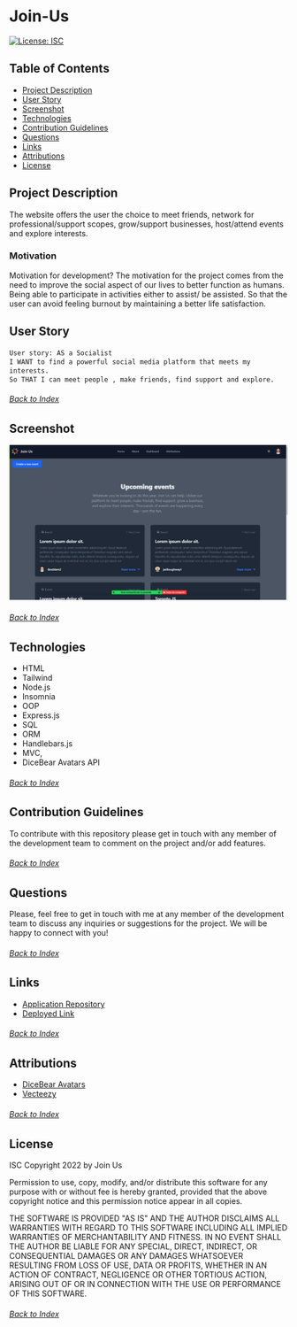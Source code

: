 # Join-Us

[![License: ISC](https://img.shields.io/badge/License-ISC-blue.svg)](https://opensource.org/licenses/ISC)

## Table of Contents

- [Project Description](#Project-Description)
- [User Story](#User-Story)
- [Screenshot](#screenshot)
- [Technologies](#Technologies)
- [Contribution Guidelines](#Contribution-Guidelines)
- [Questions](#Questions)
- [Links](#Links)
- [Attributions](#Attributions)
- [License](#License)

## Project Description
The website offers the user the choice to meet friends, network for professional/support scopes, grow/support businesses, host/attend events  and explore interests.

### Motivation
Motivation for development? The motivation for the project comes from the need to improve the social aspect of our lives to better function as humans. Being able to participate in activities either to assist/ be assisted. So that the user can avoid feeling burnout by maintaining a better life satisfaction.

## User Story
```
User story: AS a Socialist
I WANT to find a powerful social media platform that meets my interests.
So THAT I can meet people , make friends, find support and explore.
```
###### [Back to Index](#Table-of-Contents)

## Screenshot

![Screenshot](./public/images/Join-Us_Screenshot_01.png)
###### [Back to Index](#Table-of-Contents)

## Technologies
- HTML
- Tailwind
- Node.js
- Insomnia
- OOP
- Express.js
- SQL
- ORM
- Handlebars.js
- MVC,
- DiceBear Avatars API
###### [Back to Index](#Table-of-Contents)


## Contribution Guidelines

To contribute with this repository please get in touch with any member of the development team to comment on the project and/or add features.
###### [Back to Index](#Table-of-Contents)


## Questions

Please, feel free to get in touch with me at any member of the development team to discuss any inquiries or suggestions for the project. We will be happy to connect with you!
###### [Back to Index](#Table-of-Contents)


## Links

- [Application Repository](https://github.com/nab-man/Join-Us)
- [Deployed Link](https://join-us2.herokuapp.com/)
###### [Back to Index](#Table-of-Contents)


## Attributions

- [DiceBear Avatars](https://avatars.dicebear.com/styles/avataaars)
- [Vecteezy](https://www.vecteezy.com/vector-art/595037-community-care-logo-template-vector-icon)
###### [Back to Index](#Table-of-Contents)


## License

ISC
Copyright 2022 by Join Us

Permission to use, copy, modify, and/or distribute this software for any purpose with or without fee is hereby granted, provided that the above copyright notice and this permission notice appear in all copies.

THE SOFTWARE IS PROVIDED "AS IS" AND THE AUTHOR DISCLAIMS ALL WARRANTIES WITH REGARD TO THIS SOFTWARE INCLUDING ALL IMPLIED WARRANTIES OF MERCHANTABILITY AND FITNESS. IN NO EVENT SHALL THE AUTHOR BE LIABLE FOR ANY SPECIAL, DIRECT, INDIRECT, OR CONSEQUENTIAL DAMAGES OR ANY DAMAGES WHATSOEVER RESULTING FROM LOSS OF USE, DATA OR PROFITS, WHETHER IN AN ACTION OF CONTRACT, NEGLIGENCE OR OTHER TORTIOUS ACTION, ARISING OUT OF OR IN CONNECTION WITH THE USE OR PERFORMANCE OF THIS SOFTWARE.
###### [Back to Index](#Table-of-Contents)